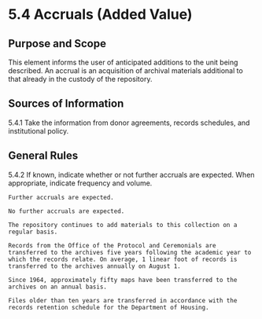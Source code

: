 # 5.4 Accruals (Added Value)

## Purpose and Scope

This element informs the user of anticipated additions to the unit being described. An accrual is an acquisition of archival materials additional to that already in the custody of the repository.

## Sources of Information

5.4.1 Take the information from donor agreements, records schedules, and institutional policy.

## General Rules

5.4.2 If known, indicate whether or not further accruals are expected. When appropriate, indicate frequency and volume.

```
Further accruals are expected.

No further accruals are expected.

The repository continues to add materials to this collection on a regular basis.

Records from the Office of the Protocol and Ceremonials are transferred to the archives five years following the academic year to which the records relate. On average, 1 linear foot of records is transferred to the archives annually on August 1.

Since 1964, approximately fifty maps have been transferred to the archives on an annual basis.

Files older than ten years are transferred in accordance with the records retention schedule for the Department of Housing.
```
